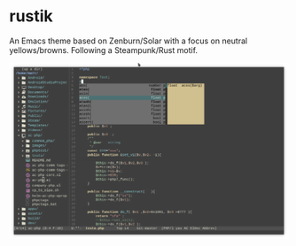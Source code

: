 # rustik

An Emacs theme based on Zenburn/Solar with a focus on neutral yellows/browns. Following a Steampunk/Rust motif.

![Screenshot of Rustik](https://raw.githubusercontent.com/raveir/rustik/master/rustik.png)

